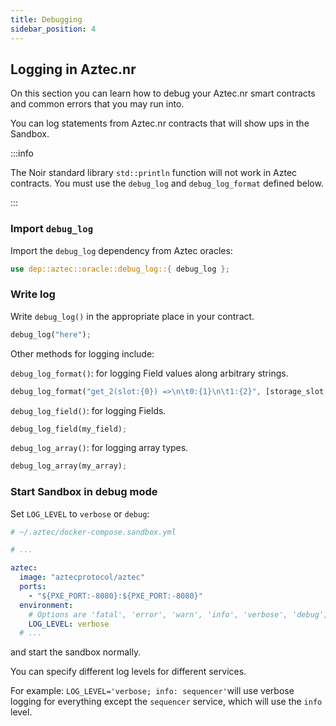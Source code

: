 ```yaml
---
title: Debugging
sidebar_position: 4
---
```


## Logging in Aztec.nr

On this section you can learn how to debug your Aztec.nr smart contracts and common errors that you may run into.

You can log statements from Aztec.nr contracts that will show ups in the Sandbox.

:::info

The Noir standard library `std::println` function will not work in Aztec contracts. You must use the `debug_log` and `debug_log_format` defined below.

:::

### Import `debug_log`

Import the `debug_log` dependency from Aztec oracles:

```rust
use dep::aztec::oracle::debug_log::{ debug_log };
```

### Write log

Write `debug_log()` in the appropriate place in your contract.

```rust
debug_log("here");
```

Other methods for logging include:

`debug_log_format()`: for logging Field values along arbitrary strings.

```rust
debug_log_format("get_2(slot:{0}) =>\n\t0:{1}\n\t1:{2}", [storage_slot, note0_hash, note1_hash]);
```

`debug_log_field()`: for logging Fields.

```rust
debug_log_field(my_field);
```

`debug_log_array()`: for logging array types.

```rust
debug_log_array(my_array);
```

### Start Sandbox in debug mode

Set `LOG_LEVEL` to `verbose` or `debug`:

```yml
# ~/.aztec/docker-compose.sandbox.yml

# ...

aztec:
  image: "aztecprotocol/aztec"
  ports:
    - "${PXE_PORT:-8080}:${PXE_PORT:-8080}"
  environment:
    # Options are 'fatal', 'error', 'warn', 'info', 'verbose', 'debug', 'trace'
    LOG_LEVEL: verbose
  # ...
```

and start the sandbox normally.

You can specify different log levels for different services.

For example: `LOG_LEVEL='verbose; info: sequencer'`will use verbose logging for everything except the `sequencer` service, which will use the `info` level.
